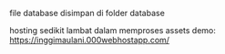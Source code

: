 file database disimpan di folder database

hosting sedikit lambat dalam memproses assets
demo: https://inggimaulani.000webhostapp.com/
